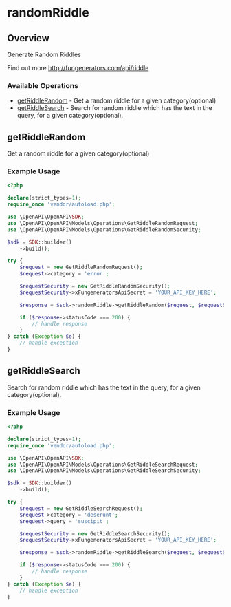 # randomRiddle

## Overview

Generate Random Riddles

Find out more
<http://fungenerators.com/api/riddle>
### Available Operations

* [getRiddleRandom](#getriddlerandom) - Get a random riddle for a given category(optional)
* [getRiddleSearch](#getriddlesearch) - Search for random riddle which has the text in the query, for a given category(optional).

## getRiddleRandom

Get a random riddle for a given category(optional)

### Example Usage

```php
<?php

declare(strict_types=1);
require_once 'vendor/autoload.php';

use \OpenAPI\OpenAPI\SDK;
use \OpenAPI\OpenAPI\Models\Operations\GetRiddleRandomRequest;
use \OpenAPI\OpenAPI\Models\Operations\GetRiddleRandomSecurity;

$sdk = SDK::builder()
    ->build();

try {
    $request = new GetRiddleRandomRequest();
    $request->category = 'error';

    $requestSecurity = new GetRiddleRandomSecurity();
    $requestSecurity->xFungeneratorsApiSecret = 'YOUR_API_KEY_HERE';

    $response = $sdk->randomRiddle->getRiddleRandom($request, $requestSecurity);

    if ($response->statusCode === 200) {
        // handle response
    }
} catch (Exception $e) {
    // handle exception
}
```

## getRiddleSearch

Search for random riddle which has the text in the query, for a given category(optional).

### Example Usage

```php
<?php

declare(strict_types=1);
require_once 'vendor/autoload.php';

use \OpenAPI\OpenAPI\SDK;
use \OpenAPI\OpenAPI\Models\Operations\GetRiddleSearchRequest;
use \OpenAPI\OpenAPI\Models\Operations\GetRiddleSearchSecurity;

$sdk = SDK::builder()
    ->build();

try {
    $request = new GetRiddleSearchRequest();
    $request->category = 'deserunt';
    $request->query = 'suscipit';

    $requestSecurity = new GetRiddleSearchSecurity();
    $requestSecurity->xFungeneratorsApiSecret = 'YOUR_API_KEY_HERE';

    $response = $sdk->randomRiddle->getRiddleSearch($request, $requestSecurity);

    if ($response->statusCode === 200) {
        // handle response
    }
} catch (Exception $e) {
    // handle exception
}
```
